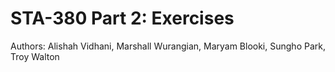 # STA-380 Part 2: Exercises
Authors: Alishah Vidhani, Marshall Wurangian, Maryam Blooki, Sungho Park, Troy Walton
